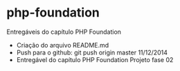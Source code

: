 php-foundation
==============

Entregáveis do capítulo PHP Foundation

- Criação do arquivo README.md
- Push para o github: git push origin master 11/12/2014
- Entregável do capítulo PHP Foundation Projeto fase 02